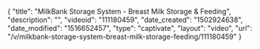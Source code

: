 {
    "title": "MilkBank Storage System - Breast Milk Storage &amp; Feeding",
    "description": "",
    "videoid": "111180459",
    "date_created": "1502924638",
    "date_modified": "1516652457",
    "type": "captivate",
    "layout": "video",
    "url": "\/v\/milkbank-storage-system-breast-milk-storage-feeding\/111180459"
}
